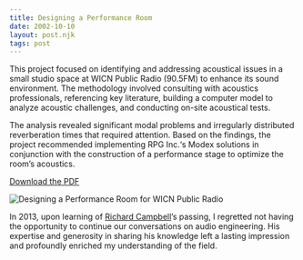 ```yaml
---
title: Designing a Performance Room
date: 2002-10-10
layout: post.njk
tags: post
---
```


This project focused on identifying and addressing acoustical issues in a small studio space at WICN Public Radio (90.5FM) to enhance its sound environment. The methodology involved consulting with acoustics professionals, referencing key literature, building a computer model to analyze acoustic challenges, and conducting on-site acoustical tests.

The analysis revealed significant modal problems and irregularly distributed reverberation times that required attention. Based on the findings, the project recommended implementing RPG Inc.‘s Modex solutions in conjunction with the construction of a performance stage to optimize the room’s acoustics.

[Download the PDF][1]

![Designing a Performance Room for WICN Public Radio][2]

In 2013, upon learning of [Richard Campbell][3]’s passing, I regretted not having the opportunity to continue our conversations on audio engineering. His expertise and generosity in sharing his knowledge left a lasting impression and profoundly enriched my understanding of the field.

[1]: /assets/pdf/cel-kulasekaran-designing-a-performance-room.pdf
[2]: /assets/images/designing-a-performance-room.jpeg
[3]: https://www.wpi.edu/sites/default/files/docs/Offices/Alumni/2013_AW_Citations11-Rcampbell.pdf
